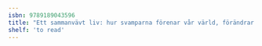 ```yaml
---
isbn: 9789189043596
title: "Ett sammanvävt liv: hur svamparna förenar vår värld, förändrar våra sinnen och formar vår framtid "
shelf: 'to read'
---
```

